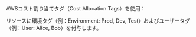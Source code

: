 AWSコスト割り当てタグ（Cost Allocation Tags）を使用：

リソースに環境タグ（例：Environment: Prod, Dev, Test）およびユーザータグ（例：User: Alice, Bob）を付与します。